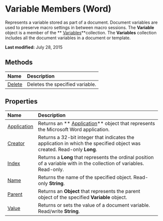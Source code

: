 
# Variable Members (Word)
Represents a variable stored as part of a document. Document variables are used to preserve macro settings in between macro sessions. The  **Variable** object is a member of the ** [Variables](9719d0d4-319d-c710-d243-12a9dee45880.md)**collection. The  **Variables** collection includes all the document variables in a document or template.

 **Last modified:** July 28, 2015


## Methods



|**Name**|**Description**|
|:-----|:-----|
| [Delete](2f7d4d3d-ffa8-2d2d-922c-13578e31df83.md)|Deletes the specified variable.|

## Properties



|**Name**|**Description**|
|:-----|:-----|
| [Application](9fe97cc5-6abc-efa7-1fb1-302bebebe53e.md)|Returns an  ** [Application](d1cf6f8f-4e88-bf01-93b4-90a83f79cb44.md)** object that represents the Microsoft Word application.|
| [Creator](355b338f-a00f-8a48-140a-0cf8d866f30b.md)|Returns a 32-bit integer that indicates the application in which the specified object was created. Read-only  **Long**.|
| [Index](203623e2-61ba-a6d4-e1a2-cdb7a05d2857.md)|Returns a  **Long** that represents the ordinal position of a variable with in the collection of variables. Read-only.|
| [Name](fd09bf60-8f17-9cb1-c2ba-c18ff561958b.md)|Returns the name of the specified object. Read-only  **String**.|
| [Parent](f401d51b-b8d3-6ae8-a673-8673e8157428.md)|Returns an  **Object** that represents the parent object of the specified **Variable** object.|
| [Value](6a687fff-062a-4e27-abc7-2f49d6f9c76b.md)|Returns or sets the value of a document variable. Read/write  **String**.|
